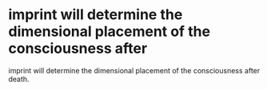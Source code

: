 # imprint will determine the dimensional placement of the consciousness after

imprint will determine the dimensional placement of the consciousness after
death.